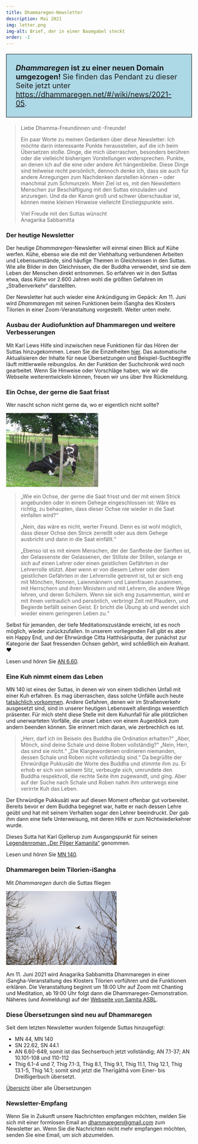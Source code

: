 ```yaml
---
title: Dhammaregen-Newsletter
description: Mai 2021
img: letter.png
img-alt: Brief, der in einer Baumgabel steckt
order: -1
---
```


<p style="padding: 25px;
  border: thin solid black;
  background-color: lightblue;
  padding: 25px;
  font-size: 20px;"
><b><em>Dhammaregen</em> ist zu einer neuen Domain umgezogen!</b> Sie finden das Pendant zu dieser Seite jetzt unter <a href="https://dhammaregen.net/#/wiki/news/2021-05">https://dhammaregen.net/#/wiki/news/2021-05</a>.
</p>

>Liebe Dhamma-Freundinnen und -Freunde!
>
>Ein paar Worte zu meinen Gedanken über diese Newsletter: Ich möchte darin interessante Punkte herausstellen, auf die ich beim Übersetzen stoße. Dinge, die mich überraschen, besonders berühren oder die vielleicht bisherigen Vorstellungen widersprechen. Punkte, an denen ich auf die eine oder andere Art hängenbleibe. Diese Dinge sind teilweise recht persönlich, dennoch denke ich, dass sie auch für andere Anregungen zum Nachdenken darstellen können – oder manchmal zum Schmunzeln. Mein Ziel ist es, mit den Newslettern Menschen zur Beschäftigung mit den Suttas einzuladen und anzuregen. Und da der Kanon groß und schwer überschaubar ist, können meine kleinen Hinweise vielleicht Einstiegspunkte sein.
>
>Viel Freude mit den Suttas wünscht  
>Anagarika Sabbamitta

### Der heutige Newsletter
Der heutige *Dhammaregen*-Newsletter will einmal einen Blick auf Kühe werfen. Kühe, ebenso wie die mit der Viehhaltung verbundenen Arbeiten und Lebensumstände, sind häufige Themen in Gleichnissen in den Suttas. Wie alle Bilder in den Gleichnissen, die der Buddha verwendet, sind sie dem Leben der Menschen direkt entnommen. So erfahren wir in den Suttas etwa, dass Kühe vor 2.600 Jahren wohl die größten Gefahren im „Straßenverkehr“ darstellten.

Der Newsletter hat auch wieder eine Ankündigung im Gepäck: Am 11. Juni wird *Dhammaregen* mit seinen Funktionen beim iSangha des Klosters Tilorien in einer Zoom-Veranstaltung vorgestellt. Weiter unten mehr.

### Ausbau der Audiofunktion auf Dhammaregen und weitere Verbesserungen
Mit Karl Lews Hilfe sind inzwischen neue Funktionen für das Hören der Suttas hinzugekommen. Lesen Sie die Einzelheiten [hier](/Studium/Hören). Das automatische Aktualisieren der Inhalte für neue Übersetzungen und Beispiel-Suchbegriffe läuft mittlerweile reibungslos. An der Funktion der Suchchronik wird noch gearbeitet. Wenn Sie Hinweise oder Vorschläge haben, wie wir die Webseite weiterentwickeln können, freuen wir uns über Ihre Rückmeldung.

### Ein Ochse, der gerne die Saat frisst
Wer nascht schon nicht gerne da, wo er eigentlich nicht sollte?

<img src="./ox.png" alt="Kuh, die mit den Vorderbeinen auf die Knie geht und den Kopf unter dem Zaun durchstreckt zum frischen Gras" style="height: 200px;">

> „Wie ein Ochse, der gerne die Saat frisst und der mit einem Strick angebunden oder in einem Gehege eingeschlossen ist: Wäre es richtig, zu behaupten, dass dieser Ochse nie wieder in die Saat einfallen wird?“ 
>
>„Nein, das wäre es nicht, werter Freund. Denn es ist wohl möglich, dass dieser Ochse den Strick zerreißt oder aus dem Gehege ausbricht und dann in die Saat einfällt.“ 
>
>„Ebenso ist es mit einem Menschen, der der Sanfteste der Sanften ist, der Gelassenste der Gelassenen, der Stillste der Stillen, solange er sich auf einen Lehrer oder einen geistlichen Gefährten in der Lehrerrolle stützt. Aber wenn er von diesem Lehrer oder dem geistlichen Gefährten in der Lehrerrolle getrennt ist, tut er sich eng mit Mönchen, Nonnen, Laienmännern und Laienfrauen zusammen, mit Herrschern und ihren Ministern und mit Lehrern, die andere Wege lehren, und deren Schülern. Wenn sie sich eng zusammentun, wird er mit ihnen vertraulich und persönlich, verbringt Zeit mit Plaudern, und Begierde befällt seinen Geist. Er bricht die Übung ab und wendet sich wieder einem geringeren Leben zu.“

Selbst für jemanden, der tiefe Meditationszustände erreicht, ist es noch möglich, wieder zurückzufallen. In unserem vorliegenden Fall gibt es aber ein Happy End, und der Ehrwürdige Citta Hatthisāriputta, der zunächst zur Kategorie der Saat fressenden Ochsen gehört, wird schließlich ein Arahant. ❤️

Lesen und *hören* Sie [AN 6.60](/suttas#an6.60/de/sabbamitta:0.1).

### Eine Kuh nimmt einem das Leben
MN 140 ist eines der Suttas, in denen wir von einem tödlichen Unfall mit einer Kuh erfahren. Es mag überraschen, dass solche Unfälle auch heute [tatsächlich vorkommen](https://de.wikipedia.org/wiki/Hausrind#Gewalt). Andere Gefahren, denen wir im Straßenverkehr ausgesetzt sind, sind in unserer heutigen Lebenswelt allerdings wesentlich präsenter. Für mich steht diese Stelle mit dem Kuhunfall für alle plötzlichen und unerwarteten Vorfälle, die unser Leben von einem Augenblick zum andern beenden können. Sie erinnert mich daran, wie zerbrechlich es ist.

>„Herr, darf ich im Beisein des Buddha die Ordination erhalten?“
>„Aber, Mönch, sind deine Schale und deine Roben vollständig?“
>„Nein, Herr, das sind sie nicht.“
>„Die Klargewordenen ordinieren niemanden, dessen Schale und Roben nicht vollständig sind.“
>Da begrüßte der Ehrwürdige Pukkusāti die Worte des Buddha und stimmte ihm zu. Er erhob er sich von seinem Sitz, verbeugte sich, umrundete den Buddha respektvoll, die rechte Seite ihm zugewandt, und ging.
>Aber auf der Suche nach Schale und Roben nahm ihm unterwegs eine verirrte Kuh das Leben. 

Der Ehrwürdige Pukkusāti war auf diesen Moment offenbar gut vorbereitet. Bereits bevor er dem Buddha begegnet war, hatte er nach dessen Lehre geübt und hat mit seinem Verhalten sogar den Lehrer beeindruckt. Der gab ihm dann eine tiefe Unterweisung, mit deren Hilfe er zum Nichtwiederkehrer wurde.

Dieses Sutta hat Karl Gjellerup zum Ausgangspunkt für seinen [Legendenroman „Der Pilger Kamanita“](http://www.buddhareden.com/index.php?id=62&tx_ttnews%5Btt_news%5D=80&cHash=86beb858262dcca78a45fea0cdb29dcd) genommen.

Lesen und *hören* Sie [MN 140](/suttas#mn140/de/sabbamitta:0.1).

### Dhammaregen beim Tilorien-iSangha
Mit *Dhammaregen* durch die Suttas fliegen

<img src="./arne-verbist-PTv6AOEQn_0-unsplash.png" alt="Vogel, der über Bäumen dahinfliegt" style="height: 200px;">

Am 11. Juni 2021 wird Anagarika Sabbamitta Dhammaregen in einer iSangha-Veranstaltung des Klosters Tilorien vorführen und die Funktionen erklären. Die Veranstaltung beginnt um 18:00 Uhr auf Zoom mit Chanting und Meditation, ab 19:00 Uhr folgt dann die Dhammaregen-Demonstration. Näheres (und Anmeldung) auf der [Webseite von Samita ASBL](https://www.samita.be/de/2021/05/14/dhammaregen-presentation-by-anagarika-sabbamitta-on-friday-11th-june-18-00-20-00-cest-german-only/).

### Diese Übersetzungen sind neu auf Dhammaregen
Seit dem letzten Newsletter wurden folgende Suttas hinzugefügt:
- MN 44, MN 140
- SN 22.62, SN 44.1
- AN 6.60-649, somit ist das Sechserbuch jetzt vollständig; AN 7.1-37; AN 10.101-108 und 110-112
- Thig 6.1-4 und 7, Thig 7.1-3, Thig 8.1, Thig 9.1, Thig 11.1, Thig 12.1, Thig 13.1-5, Thig 14.1; somit sind jetzt die Therīgāthā vom Einer- bis Dreißigerbuch übersetzt.

[Übersicht](/Übersetzung/Übersicht) über alle Übersetzungen

### Newsletter-Empfang

Wenn Sie in Zukunft unsere Nachrichten empfangen möchten, melden Sie sich mit einer formlosen Email an [dhammaregen@gmail.com](mailto:dhammaregen@gmail.com) zum Newsletter an. Wenn Sie die Nachrichten nicht mehr empfangen möchten, senden Sie eine Email, um sich abzumelden.
